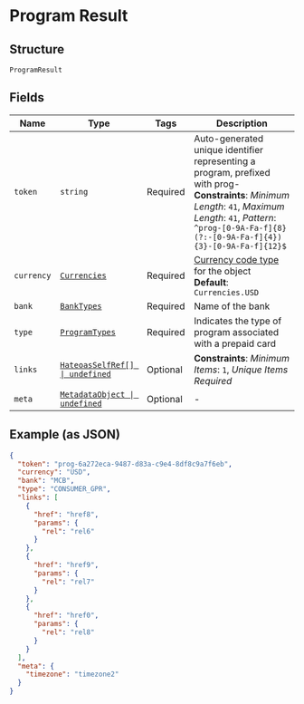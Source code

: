 
# Program Result

## Structure

`ProgramResult`

## Fields

| Name | Type | Tags | Description |
|  --- | --- | --- | --- |
| `token` | `string` | Required | Auto-generated unique identifier representing a program, prefixed with prog-<br>**Constraints**: *Minimum Length*: `41`, *Maximum Length*: `41`, *Pattern*: `^prog-[0-9A-Fa-f]{8}(?:-[0-9A-Fa-f]{4}){3}-[0-9A-Fa-f]{12}$` |
| `currency` | [`Currencies`](../../doc/models/currencies.md) | Required | [Currency code type](#/rest/models/structures/country) for the object<br>**Default**: `Currencies.USD` |
| `bank` | [`BankTypes`](../../doc/models/bank-types.md) | Required | Name of the bank |
| `type` | [`ProgramTypes`](../../doc/models/program-types.md) | Required | Indicates the type of program associated with a prepaid card |
| `links` | [`HateoasSelfRef[] \| undefined`](../../doc/models/hateoas-self-ref.md) | Optional | **Constraints**: *Minimum Items*: `1`, *Unique Items Required* |
| `meta` | [`MetadataObject \| undefined`](../../doc/models/metadata-object.md) | Optional | - |

## Example (as JSON)

```json
{
  "token": "prog-6a272eca-9487-d83a-c9e4-8df8c9a7f6eb",
  "currency": "USD",
  "bank": "MCB",
  "type": "CONSUMER_GPR",
  "links": [
    {
      "href": "href8",
      "params": {
        "rel": "rel6"
      }
    },
    {
      "href": "href9",
      "params": {
        "rel": "rel7"
      }
    },
    {
      "href": "href0",
      "params": {
        "rel": "rel8"
      }
    }
  ],
  "meta": {
    "timezone": "timezone2"
  }
}
```

